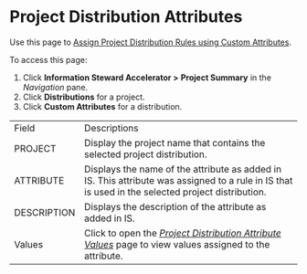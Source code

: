 # Project Distribution Attributes

<div class="use">

Use this page to [Assign Project Distribution Rules using Custom
Attributes](../Use_Cases/Assign_Prjt_Distrib_Rules_Custom_Attribs.htm).

</div>

To access this page:

1.  Click **Information Steward Accelerator \>**
    <span style="font-weight: bold;">Project Summary</span> in the
    *Navigation* pane.
2.  Click <span style="font-weight: bold;">Distributions</span> for a
    project.
3.  Click <span style="font-weight: bold;">Custom Attributes</span> for
    a
distribution.

|             |                                                                                                                                                      |
| ----------- | ---------------------------------------------------------------------------------------------------------------------------------------------------- |
| Field       | Descriptions                                                                                                                                         |
| PROJECT     | Display the project name that contains the selected project distribution.                                                                            |
| ATTRIBUTE   | Displays the name of the attribute as added in IS. This attribute was assigned to a rule in IS that is used in the selected project distribution.    |
| DESCRIPTION | Displays the description of the attribute as added in IS.                                                                                            |
| Values      | Click to open the *[Project Distribution Attribute Values](Project_Distribution_Attribute_Value.htm)* page to view values assigned to the attribute. |
